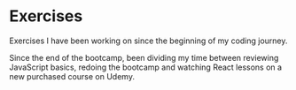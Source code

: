 <h1>Exercises</h1>

Exercises I have been working on since the beginning of my coding journey.

Since the end of the bootcamp, been dividing my time between reviewing JavaScript basics, redoing the bootcamp and watching React lessons on a new purchased course on Udemy.

